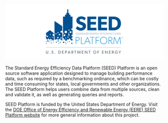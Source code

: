 ![Screenshot](images/DOE-SEED-Logo_v7.png)

The Standard Energy Efficiency Data Platform (SEED) Platform is an open source software application designed to manage building performance data, such as required by a benchmarking ordinance, which can be costly and time consuming for states, local governments and other organizations. The SEED Platform helps users combine data from multiple sources, clean and validate it, as well as generating queries and reports. 

SEED Platform is funded by the United States Department of Energy. Visit the [DOE Office of Energy Efficiency and Renewable Energy (EERE) SEED Platform website](http://energy.gov/eere/buildings/standard-energy-efficiency-data-platform) for more general information about this project. 
